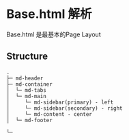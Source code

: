 # Base.html 解析
Base.html 是最基本的Page Layout
## Structure
``` { html }
.
├─ md-header
├─ md-container
│  └─ md-tabs
│  └─ md-main
│     └─ md-sidebar(primary) - left
│     └─ md-sidebar(secondary) - right
│     └─ md-content - center
│  └─ md-footer

└─ 
```
